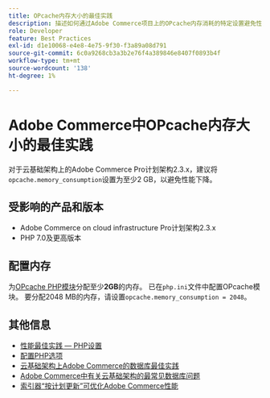 ```yaml
---
title: OPcache内存大小的最佳实践
description: 描述如何通过Adobe Commerce项目上的OPcache内存消耗的特定设置避免性能下降。
role: Developer
feature: Best Practices
exl-id: d1e10068-e4e8-4e75-9f30-f3a89a08d791
source-git-commit: 6c0a9268cb3a3b2e76f4a389846e8407f0893b4f
workflow-type: tm+mt
source-wordcount: '138'
ht-degree: 1%

---
```


# Adobe Commerce中OPcache内存大小的最佳实践

对于云基础架构上的Adobe Commerce Pro计划架构2.3.x，建议将`opcache.memory_consumption`设置为至少2 GB，以避免性能下降。

## 受影响的产品和版本

* Adobe Commerce on cloud infrastructure Pro计划架构2.3.x
* PHP 7.0及更高版本

## 配置内存

为[OPcache PHP模块](https://www.php.net/manual/en/book.opcache.php)分配至少&#x200B;**2GB**&#x200B;的内存。 已在`php.ini`文件中配置OPcache模块。 要分配2048 MB的内存，请设置`opcache.memory_consumption = 2048`。

## 其他信息

* [性能最佳实践 — PHP设置](../../../performance/software.md#php-settings)
* [配置PHP选项](https://experienceleague.adobe.com/zh-hans/docs/commerce-cloud-service/user-guide/configure/app/configure-app-yaml)
* [云基础架构上Adobe Commerce的数据库最佳实践](database-on-cloud.md)
* [Adobe Commerce中有关云基础架构的最常见数据库问题](../maintenance/resolve-database-performance-issues.md)
* [索引器“按计划更新”可优化Adobe Commerce性能](../maintenance/indexer-configuration.md)
